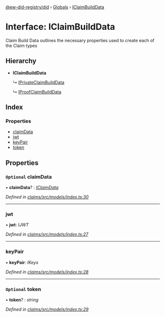 [@ew-did-registry/did](../README.md) › [Globals](../globals.md) › [IClaimBuildData](iclaimbuilddata.md)

# Interface: IClaimBuildData

Claim Build Data outlines the necessary properties used to create
each of the Claim types

## Hierarchy

* **IClaimBuildData**

  ↳ [IPrivateClaimBuildData](iprivateclaimbuilddata.md)

  ↳ [IProofClaimBuildData](iproofclaimbuilddata.md)

## Index

### Properties

* [claimData](iclaimbuilddata.md#optional-claimdata)
* [jwt](iclaimbuilddata.md#jwt)
* [keyPair](iclaimbuilddata.md#keypair)
* [token](iclaimbuilddata.md#optional-token)

## Properties

### `Optional` claimData

• **claimData**? : *[IClaimData](iclaimdata.md)*

*Defined in [claims/src/models/index.ts:30](https://github.com/energywebfoundation/ew-did-registry/blob/3229236/packages/claims/src/models/index.ts#L30)*

___

###  jwt

• **jwt**: *IJWT*

*Defined in [claims/src/models/index.ts:27](https://github.com/energywebfoundation/ew-did-registry/blob/3229236/packages/claims/src/models/index.ts#L27)*

___

###  keyPair

• **keyPair**: *IKeys*

*Defined in [claims/src/models/index.ts:28](https://github.com/energywebfoundation/ew-did-registry/blob/3229236/packages/claims/src/models/index.ts#L28)*

___

### `Optional` token

• **token**? : *string*

*Defined in [claims/src/models/index.ts:29](https://github.com/energywebfoundation/ew-did-registry/blob/3229236/packages/claims/src/models/index.ts#L29)*
